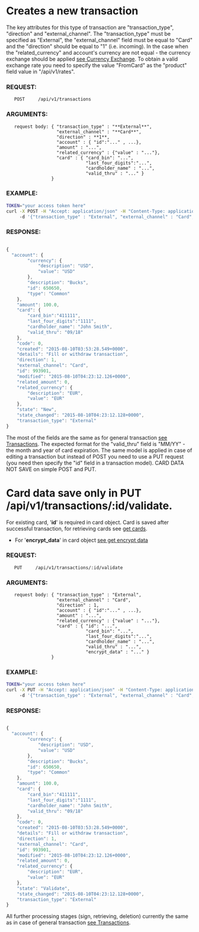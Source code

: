 # Creates a new transaction

The key attributes for this type of transaction are "transaction_type", "direction" and "external_channel". 
The "transaction_type" must be specified as "External", the "external_channel" field must be equal to "Card" 
and the "direction" should be equal to "1" (i.e. incoming).
In the case when the "related_currency" and account's currency are not equal - the currency exchange should be applied 
[see Currency Exchange](./currenciesfortransaction.md). To obtain a valid exchange rate you need to specify the value "FromCard" as the "product" 
field value in "/api/v1/rates".

### REQUEST:

       POST     /api/v1/transactions

### ARGUMENTS:

       request body: { "transaction_type" : "**External**", 
                       "external_channel" : "**Card**", 
                       "direction" : **1**, 
                       "account" : { "id":"..." , ...}, 
                       "amount" : "...", 
                       "related_currency" : {"value" : "..."}, 
                       "card" : { "card_bin": "...",
                                  "last_four_digits":"...",
                                  "cardholder_name" : "...",
                                  "valid_thru" : "..." }
                     }

### EXAMPLE:

```bash
TOKEN="your access token here"
curl -X POST -H "Accept: application/json" -H "Content-Type: application/json" -H "Authorization: Bearer $TOKEN" 
     -d '{"transaction_type" : "External", "external_channel" : "Card","direction" : 1, "account" : {"id", 650650}, "related_currency":{"value" : "EUR"}, "amount" : 100.00, "card" : {"card_bin" : "111111", "last_four_digits":"1111", "cardholder_name" : "John Smith", "valid_thru" : "09/18"}  }' https://api.projectdgc.com/api/v1/transactions
```

### RESPONSE:

```javascript

{
  "account": {
        "currency": {
            "description": "USD",
            "value": "USD"
        },
        "description": "Bucks",
        "id": 650650,
        "type": "Common"
    },
    "amount": 100.0,
    "card": {
        "card_bin":"411111",
        "last_four_digits":"1111",
        "cardholder_name": "John Smith",
        "valid_thru": "09/18"
    },
    "code": 0,
    "created": "2015-08-10T03:53:28.549+0000",
    "details": "Fill or withdraw transaction",
    "direction": 1,
    "external_channel": "Card",
    "id": 993901,
    "modified": "2015-08-10T04:23:12.126+0000",
    "related_amount": 0,
    "related_currency": {
        "description": "EUR",
        "value": "EUR"
    },
    "state": "New",
    "state_changed": "2015-08-10T04:23:12.128+0000",
    "transaction_type": "External"
}
```



The most of the fields are the same as for general transaction [see Transactions](../transactions.md). 
The expected format for the "valid_thru" field is "MM/YY" - the month and year of card expiration.
The same model is applied in case of editing a transaction but instead of POST you need to use a PUT request 
(you need then specify the "id" field in a transaction model). CARD DATA NOT SAVE on simple POST and PUT.

# Card data save only in PUT /api/v1/transactions/:id/validate.
For existing card, '**id**' is required in card object. Card is saved after successful transaction, for retrieving cards see [get cards](../../products/cards.md).
- For '**encrypt_data**' in card object [see get encrypt data](./encryptcarddata.md)
### REQUEST:

       PUT     /api/v1/transactions/:id/validate

### ARGUMENTS:

       request body: { "transaction_type" : "External", 
                       "external_channel" : "Card", 
                       "direction" : 1, 
                       "account" : { "id":"..." , ...}, 
                       "amount" : "...", 
                       "related_currency" : {"value" : "..."},
                       "card" : { "id": "...",
                                  "card_bin": "...",
                                  "last_four_digits":"...",
                                  "cardholder_name" : "...",
                                  "valid_thru" : "...", 
                                  "encrypt_data" : "..." }
                     }
                     
### EXAMPLE:

```bash
TOKEN="your access token here"
curl -X PUT -H "Accept: application/json" -H "Content-Type: application/json" -H "Authorization: Bearer $TOKEN" 
     -d '{"transaction_type" : "External", "external_channel" : "Card","direction" : 1, "account" : {"id", 650650}, "related_currency":{"value" : "EUR"}, "amount" : 100.00, "card" : {"card_bin" : "111111", "last_four_digits":"1111", "cardholder_name" : "John Smith", "valid_thru" : "09/18", "encrypt_data" : "adyenjs_0_1_16$1qxZVgjVyyziayLtky9UpQ18e7DeHU2OaGKiIpzD574CKSBdsWNtRNUIQJdfrEjQBfXG5Mw5/NbfAUbXolqdSEaIvocf+rWaf+Z7+jGlabJboCQWrFW3AFapRQ9BGHMyXXEn1CZfTYgc8A+A1BS1ctuG1GADrorFcvUH958XVABUwSYkUSifkqtBSaLzKpclCUXJx5FRE2y4EdgMBMNaAytBmpXOEFQuzDfl1bRF+GrQ0CXdn+k1CazySW7FdLFvrRv6K/mV3SrUHRTVy51ztwovDDNl9Wt6dXy5Xhdc0xw+Om5RPPvrqz6J5sEMGsIdKCK3VWwrYOyqCMqFd/rFBg==$r1RSGOiE0bfNyWYHQIlYjnhjKgsD1Q1cwqyDMnpGcSAdGwvIBik4VatqauebFEKQO634arRLpmTxD1e2w+bcPIM9pKeeQ/BZj5Kd6BFBXMuK/XqLaC//RKenDGKJqFNZmf8V3mzBKDN9w30/Wj8sVjb0Lxpnnj2Hxwv7ma3Z42CE25gJN4pgG+hQj+KIkN0u+41ADNYHUNgD72pjDVTZOB5oKWOgmYNsdj+z77XVpJMUjLr2nsGBG78RaCfLcA5eTspK/cKAukLi0dlyiKDlyZbe30/9nUfcoAmJjMTvdmq2/XZX3imPvFAQAdWvOqsQ3NmHdsv6eftuXLEYBlRGm2iNNaVwZ4tAx+YBApbyG6Ucqn2ysMFNo+qUAl8="}  }' https://api.projectdgc.com/api/v1/transactions/993901/validate
```

### RESPONSE:

```javascript

{
  "account": {
        "currency": {
            "description": "USD",
            "value": "USD"
        },
        "description": "Bucks",
        "id": 650650,
        "type": "Common"
    },
    "amount": 100.0,
    "card": {
        "card_bin":"411111",
        "last_four_digits":"1111",
        "cardholder_name": "John Smith",
        "valid_thru": "09/18"
    },
    "code": 0,
    "created": "2015-08-10T03:53:28.549+0000",
    "details": "Fill or withdraw transaction",
    "direction": 1,
    "external_channel": "Card",
    "id": 993901,
    "modified": "2015-08-10T04:23:12.126+0000",
    "related_amount": 0,
    "related_currency": {
        "description": "EUR",
        "value": "EUR"
    },
    "state": "Validate",
    "state_changed": "2015-08-10T04:23:12.128+0000",
    "transaction_type": "External"
}
```

All further processing stages (sign, retrieving, deletion) 
currently the same as in case of general transaction [see Transactions](../transactions.md).
